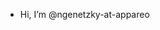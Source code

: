 - Hi, I’m @ngenetzky-at-appareo

<!---
ngenetzky-at-appareo/ngenetzky-at-appareo is a special repository because its `README.md` (this file) appears on your GitHub profile.
You can click the Preview link to take a look at your changes.
--->
